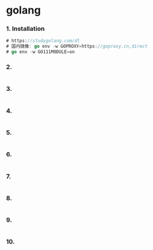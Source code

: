 # golang

### 1. Installation

```go
# https://studygolang.com/dl
# 国内镜像: go env -w GOPROXY=https://goproxy.cn,direct
# go env -w GO111MODULE=on
```

### 2. 

```go

```

### 3.

```go

```

### 4.

```go

```

### 5.

```go

```

### 6.

```go

```

### 7.

```go

```

### 8.

```go

```

### 9.

```go

```

### 10.

```go

```

